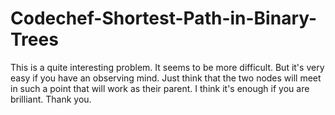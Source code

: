 # Codechef-Shortest-Path-in-Binary-Trees
This is a quite interesting problem. It seems to be more difficult. But it's very easy if you have an observing mind.
Just think that the two nodes will meet in such a point that will work as their parent. I think it's enough if you are 
brilliant. Thank you.
